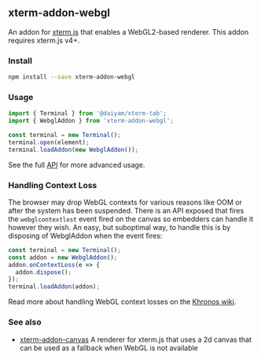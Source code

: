 ## xterm-addon-webgl

An addon for [xterm.js](https://github.com/xtermjs/xterm.js) that enables a WebGL2-based renderer. This addon requires xterm.js v4+.

### Install

```bash
npm install --save xterm-addon-webgl
```

### Usage

```ts
import { Terminal } from '@daiyam/xterm-tab';
import { WebglAddon } from 'xterm-addon-webgl';

const terminal = new Terminal();
terminal.open(element);
terminal.loadAddon(new WebglAddon());
```

See the full [API](https://github.com/xtermjs/xterm.js/blob/master/addons/xterm-addon-webgl/typings/xterm-addon-webgl.d.ts) for more advanced usage.

### Handling Context Loss

The browser may drop WebGL contexts for various reasons like OOM or after the system has been suspended. There is an API exposed that fires the `webglcontextlost` event fired on the canvas so embedders can handle it however they wish. An easy, but suboptimal way, to handle this is by disposing of WebglAddon when the event fires:

```ts
const terminal = new Terminal();
const addon = new WebglAddon();
addon.onContextLoss(e => {
  addon.dispose();
});
terminal.loadAddon(addon);
```

Read more about handling WebGL context losses on the [Khronos wiki](https://www.khronos.org/webgl/wiki/HandlingContextLost).

### See also

- [xterm-addon-canvas](https://www.npmjs.com/package/xterm-addon-canvas) A renderer for xterm.js that uses a 2d canvas that can be used as a fallback when WebGL is not available
